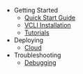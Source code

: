 <!-- docs/_sidebar.md -->

- Getting Started
	- [Quick Start Guide](quickstart.md)
	- [VCLI Installation](vcli.md)
	- [Tutorials](tuts.md)
- Deploying
	- [Cloud](cloud.md)
- Troubleshooting
	- [Debugging](debug.md)

